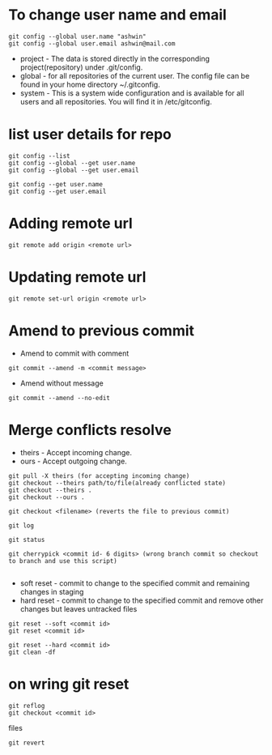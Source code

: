 # To change user name and email

```
git config --global user.name "ashwin"
git config --global user.email ashwin@mail.com
```

- project - The data is stored directly in the corresponding project(repository) under .git/config.
- global - for all repositories of the current user. The config file can be found in your home directory ~/.gitconfig.
- system - This is a system wide configuration and is available for all users and all repositories. You will find it in /etc/gitconfig.

# list user details for repo

```
git config --list
git config --global --get user.name
git config --global --get user.email

git config --get user.name
git config --get user.email
```

# Adding remote url

```
git remote add origin <remote url>
```

# Updating remote url

```
git remote set-url origin <remote url>
```

# Amend to previous commit

- Amend to commit with comment

```
git commit --amend -m <commit message>

```

- Amend without message

```
git commit --amend --no-edit

```

# Merge conflicts resolve

- theirs - Accept incoming change.
- ours - Accept outgoing change.

```
git pull -X theirs (for accepting incoming change)
git checkout --theirs path/to/file(already conflicted state)
git checkout --theirs .
git checkout --ours .
```

```
git checkout <filename> (reverts the file to previous commit)

git log

git status

git cherrypick <commit id- 6 digits> (wrong branch commit so checkout to branch and use this script)


```

- soft reset - commit to change to the specified commit and remaining changes in staging
- hard reset - commit to change to the specified commit and remove other changes but leaves untracked files

```
git reset --soft <commit id>
git reset <commit id>

git reset --hard <commit id>
git clean -df
```

# on wring git reset

```
git reflog
git checkout <commit id>

```

files

```
git revert


```
